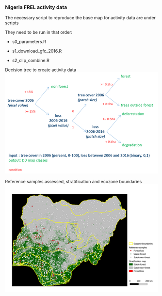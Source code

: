 ### Nigeria FREL activity data

The necessary script to reproduce the base map for activity data are under scripts

They need to be run in that order:

- s0_parameters.R

- s1_download_gfc_2016.R

- s2_clip_combine.R

Decision tree to create activity data
![Alt text](/figures/nigeria_ad_decision_tree.png?raw=true "Optional Title")


Reference samples assessed, stratification and ecozone boundaries
![Alt text](/figures/Nigeria_activity_data_strata.png?raw=true "Optional Title")
